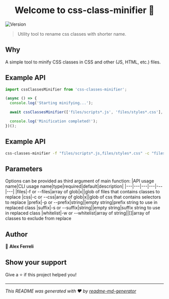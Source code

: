 <h1 align="center">Welcome to css-class-minifier 👋</h1>
<p>
  <img alt="Version" src="https://img.shields.io/npm/v/css-class-compressor.svg">
</p>

> Utility tool to rename css classes with shorter name.

## Why
A simple tool to minify CSS classes in CSS and other (JS, HTML, etc.) files.

## Example API
```js
import cssClassesMinifier from 'css-classes-minifier';

(async () => {
  console.log('Starting minifying...');

  await cssClassesMinifier(['files/scripts*.js', 'files/styles*.css'], ['files/styles*.css']);

  console.log('Minification completed!');
})();
```

## Example API
```bash
css-classes-minifier -f "files/scripts*.js,files/styles*.css" -c "files/styles*.css"
```

## Parameters
Options can be provided as third argument of main function:
|API usage name|CLI usage name|type|required|default|description|
|---|---|---|---|---|---|
|files|-f or --files|array of glob|x||glob of files that contains classes to replace
|css|-c or --css|array of glob|x||glob of css that contains selectors to replace
|prefix|-p or --prefix|string||empty string|prefix string to use in replaced class
|suffix|-s or --suffix|string||empty string|suffix string to use in replaced class
|whitelist|-w or --whitelist|array of string||[]|array of classes to exclude from replace

## Author

👤 **Alex Ferreli**


## Show your support

Give a ⭐️ if this project helped you!

***
_This README was generated with ❤️ by [readme-md-generator](https://github.com/kefranabg/readme-md-generator)_